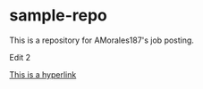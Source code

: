 # sample-repo
This is a repository for AMorales187's job posting. 

Edit 2 

[This is a hyperlink](www.google.com/)
